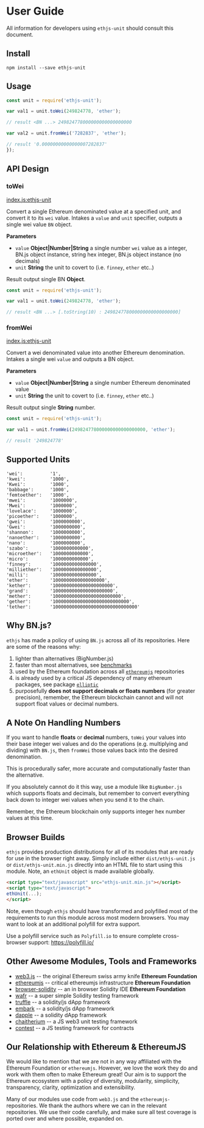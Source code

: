 # User Guide

All information for developers using `ethjs-unit` should consult this document.

## Install

```
npm install --save ethjs-unit
```

## Usage

```js
const unit = require('ethjs-unit');

var val1 = unit.toWei(249824778, 'ether');

// result <BN ...> 249824778000000000000000000

var val2 = unit.fromWei('7282837', 'ether');

// result '0.00000000000000007282837'
});
```

## API Design

### toWei

[index.js:ethjs-unit](../../../blob/master/src/index.js "Source code on GitHub")

Convert a single Ethereum denominated value at a specified unit, and convert it to its `wei` value. Intakes a `value` and `unit` specifier, outputs a single wei value `BN` object.

**Parameters**

-   `value` **Object|Number|String** a single number `wei` value as a integer, BN.js object instance, string hex integer, BN.js object instance (no decimals)
-   `unit` **String** the unit to covert to (i.e. `finney`, `ether` etc..)

Result output single BN **Object**.

```js
const unit = require('ethjs-unit');

var val1 = unit.toWei(249824778, 'ether');

// result <BN ...> [.toString(10) : 249824778000000000000000000]
```

### fromWei

[index.js:ethjs-unit](../../../blob/master/src/index.js "Source code on GitHub")

Convert a wei denominated value into another Ethereum denomination. Intakes a single wei `value` and outputs a BN object.

**Parameters**

-   `value` **Object|Number|String** a single number Ethereum denominated value
-   `unit` **String** the unit to covert to (i.e. `finney`, `ether` etc..)

Result output single **String** number.

```js
const unit = require('ethjs-unit');

var val1 = unit.fromWei(249824778000000000000000000, 'ether');

// result '249824778'
```

## Supported Units

```
'wei':          '1',
'kwei':         '1000',
'Kwei':         '1000',
'babbage':      '1000',
'femtoether':   '1000',
'mwei':         '1000000',
'Mwei':         '1000000',
'lovelace':     '1000000',
'picoether':    '1000000',
'gwei':         '1000000000',
'Gwei':         '1000000000',
'shannon':      '1000000000',
'nanoether':    '1000000000',
'nano':         '1000000000',
'szabo':        '1000000000000',
'microether':   '1000000000000',
'micro':        '1000000000000',
'finney':       '1000000000000000',
'milliether':   '1000000000000000',
'milli':        '1000000000000000',
'ether':        '1000000000000000000',
'kether':       '1000000000000000000000',
'grand':        '1000000000000000000000',
'mether':       '1000000000000000000000000',
'gether':       '1000000000000000000000000000',
'tether':       '1000000000000000000000000000000'
```

## Why BN.js?

`ethjs` has made a policy of using `BN.js` across all of its repositories. Here are some of the reasons why:

  1. lighter than alternatives (BigNumber.js)
  2. faster than most alternatives, see [benchmarks](https://github.com/indutny/bn.js/issues/89)
  3. used by the Ethereum foundation across all [`ethereumjs`](https://github.com/ethereumjs) repositories
  4. is already used by a critical JS dependency of many ethereum packages, see package [`elliptic`](https://github.com/indutny/elliptic)
  5. purposefully **does not support decimals or floats numbers** (for greater precision), remember, the Ethereum blockchain cannot and will not support float values or decimal numbers.

## A Note On Handling Numbers

If you want to handle **floats** or **decimal** numbers, `toWei` your values into their base integer wei values and do the operations (e.g. multiplying and dividing) with `BN.js`, then `fromWei` those values back into the desired denomination.

This is procedurally safer, more accurate and computationally faster than the alternative.

If you absolutely cannot do it this way, use a module like `BigNumber.js` which supports floats and decimals, but remember to convert everything back down to integer wei values when you send it to the chain.

Remember, the Ethereum blockchain only supports integer hex number values at this time.

## Browser Builds

`ethjs` provides production distributions for all of its modules that are ready for use in the browser right away. Simply include either `dist/ethjs-unit.js` or `dist/ethjs-unit.min.js` directly into an HTML file to start using this module. Note, an `ethUnit` object is made available globally.

```html
<script type="text/javascript" src="ethjs-unit.min.js"></script>
<script type="text/javascript">
ethUnit(...);
</script>
```

Note, even though `ethjs` should have transformed and polyfilled most of the requirements to run this module across most modern browsers. You may want to look at an additional polyfill for extra support.

Use a polyfill service such as `Polyfill.io` to ensure complete cross-browser support:
https://polyfill.io/

## Other Awesome Modules, Tools and Frameworks

 - [web3.js](https://github.com/ethereum/web3.js) -- the original Ethereum swiss army knife **Ethereum Foundation**
 - [ethereumjs](https://github.com/ethereumjs) -- critical ethereumjs infrastructure **Ethereum Foundation**
 - [browser-solidity](https://ethereum.github.io/browser-solidity) -- an in browser Solidity IDE **Ethereum Foundation**
 - [wafr](https://github.com/silentcicero/wafr) -- a super simple Solidity testing framework
 - [truffle](https://github.com/ConsenSys/truffle) -- a solidity/js dApp framework
 - [embark](https://github.com/iurimatias/embark-framework) -- a solidity/js dApp framework
 - [dapple](https://github.com/nexusdev/dapple) -- a solidity dApp framework
 - [chaitherium](https://github.com/SafeMarket/chaithereum) -- a JS web3 unit testing framework
 - [contest](https://github.com/DigixGlobal/contest) -- a JS testing framework for contracts

## Our Relationship with Ethereum & EthereumJS

 We would like to mention that we are not in any way affiliated with the Ethereum Foundation or `ethereumjs`. However, we love the work they do and work with them often to make Ethereum great! Our aim is to support the Ethereum ecosystem with a policy of diversity, modularity, simplicity, transparency, clarity, optimization and extensibility.

 Many of our modules use code from `web3.js` and the `ethereumjs-` repositories. We thank the authors where we can in the relevant repositories. We use their code carefully, and make sure all test coverage is ported over and where possible, expanded on.
